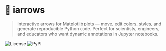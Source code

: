 # 🏹 iarrows

> Interactive arrows for Matplotlib plots — move, edit colors, styles, and generate reproducible Python code. Perfect for scientists, engineers, and educators who want dynamic annotations in Jupyter notebooks.

![License](https://img.shields.io/github/license/danielGomz/iarrows)
![PyPI](https://img.shields.io/pypi/v/iarrows?color=blue&label=PyPI)
